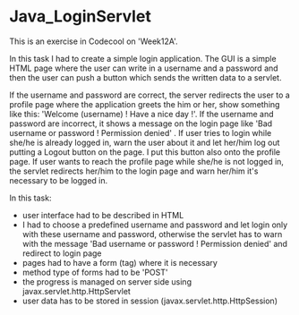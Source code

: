 # Java_LoginServlet

This is an exercise in Codecool on 'Week12A'.

In this task I had to create a simple login application. The GUI is a simple HTML page where the user can write in a username and a password and then the user can push a button which sends the written data to a servlet.

If the username and password are correct, the server redirects the user to a profile page where the application greets the him or her, show something like this: 'Welcome (username) ! Have a nice day !'.
If the username and password are incorrect, it shows a message on the login page like 'Bad username or password ! Permission denied' . 
If user tries to login while she/he is already logged in, warn the user about it and let her/him log out putting a Logout button on the page. I put this button also onto the profile page.
If user wants to reach the profile page while she/he is not logged in, the servlet redirects her/him to the login page and warn her/him it's necessary to be logged in.

In this task:
<ul>
  <li>user interface had to be described in HTML</li>
  <li>I had to choose a predefined username and password and let login only with these username and password, otherwise the servlet has to warn with the message 'Bad username or password ! Permission denied' and redirect to login page</li>
  <li>pages had to have a form (tag) where it is necessary</li>
  <li>method type of forms had to be 'POST'</li>
  <li>the progress is managed on server side using javax.servlet.http.HttpServlet</li>
  <li>user data has to be stored in session (javax.servlet.http.HttpSession)</li>
</ul>
